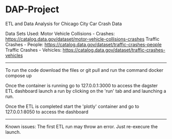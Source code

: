 # DAP-Project
ETL and Data Analysis for Chicago City Car Crash Data

Data Sets Used:
Motor Vehicle Collisions - Crashes: https://catalog.data.gov/dataset/motor-vehicle-collisions-crashes
Traffic Crashes - People: https://catalog.data.gov/dataset/traffic-crashes-people
Traffic Crashes - Vehicles: https://catalog.data.gov/dataset/traffic-crashes-vehicles

-------------------------------------------------------------------------

To run the code download the files or git pull and run the command
docker compose up

Once the container is running go to 127.0.0.1:3000 to access the dagster ETL dashboard
launch a run by clicking on the 'run' tab and and launching a run.

Once the ETL is completed start the 'plotly' container and go to 127.0.0.1:8050 to access the dashboard


--------------------------------------------------------------------------

Known issues:
The first ETL run may throw an error. Just re-execure the launch.
